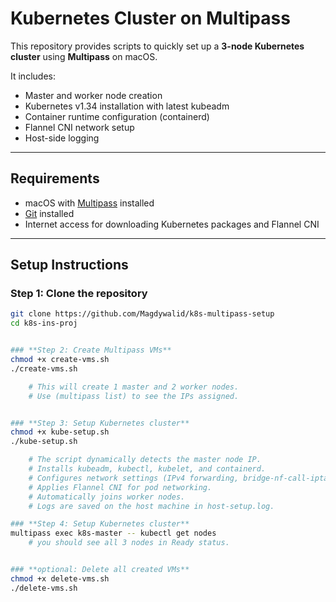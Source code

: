 # Kubernetes Cluster on Multipass

This repository provides scripts to quickly set up a **3-node Kubernetes cluster** using **Multipass** on macOS.  

It includes:

- Master and worker node creation
- Kubernetes v1.34 installation with latest kubeadm
- Container runtime configuration (containerd)
- Flannel CNI network setup
- Host-side logging

---

## **Requirements**

- macOS with [Multipass](https://multipass.run/) installed
- [Git](https://git-scm.com/) installed
- Internet access for downloading Kubernetes packages and Flannel CNI

---

## **Setup Instructions**

### **Step 1: Clone the repository**

```bash
git clone https://github.com/Magdywalid/k8s-multipass-setup
cd k8s-ins-proj


### **Step 2: Create Multipass VMs**
chmod +x create-vms.sh
./create-vms.sh

    # This will create 1 master and 2 worker nodes.
    # Use (multipass list) to see the IPs assigned.


### **Step 3: Setup Kubernetes cluster**
chmod +x kube-setup.sh
./kube-setup.sh

    # The script dynamically detects the master node IP.
    # Installs kubeadm, kubectl, kubelet, and containerd.
    # Configures network settings (IPv4 forwarding, bridge-nf-call-iptables).
    # Applies Flannel CNI for pod networking.
    # Automatically joins worker nodes.
    # Logs are saved on the host machine in host-setup.log.

### **Step 4: Setup Kubernetes cluster**
multipass exec k8s-master -- kubectl get nodes
    # you should see all 3 nodes in Ready status.


### **optional: Delete all created VMs**
chmod +x delete-vms.sh
./delete-vms.sh
